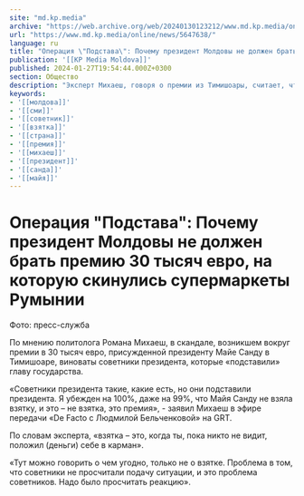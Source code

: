 ```yaml
---
site: "md.kp.media"
archive: "https://web.archive.org/web/20240130123212/www.md.kp.media/online/news/5647638/"
url: "https://www.md.kp.media/online/news/5647638/"
language: ru
title: "Операция \"Подстава\": Почему президент Молдовы не должен брать премию 30 тысяч евро, на которую скинулись супермаркеты Румынии"
publication: '[[KP Media Moldova]]'
published: 2024-01-27T19:54:44.000Z+0300
section: Общество
description: "Эксперт Михаеш, говоря о премии из Тимишоары, считает, что советники президента подставили Санду"
keywords:
- '[[молдова]]'
- '[[сми]]'
- '[[советник]]'
- '[[взятка]]'
- '[[страна]]'
- '[[премия]]'
- '[[михаеш]]'
- '[[президент]]'
- '[[санда]]'
- '[[майя]]'
---
```


# Операция "Подстава": Почему президент Молдовы не должен брать премию 30 тысяч евро, на которую скинулись супермаркеты Румынии

Фото: пресс-служба

По мнению политолога Романа Михаеш, в скандале, возникшем вокруг премии в 30 тысяч евро, присужденной президенту Майе Санду в Тимишоаре, виноваты советники президента, которые «подставили» главу государства.

«Советники президента такие, какие есть, но они подставили президента. Я убежден на 100%, даже на 99%, что Майя Санду не взяла взятку, и это – не взятка, это премия», - заявил Михаеш в эфире передачи «De Facto с Людмилой Бельченковой» на GRT.

По словам эксперта, «взятка – это, когда ты, пока никто не видит, положил (деньги) себе в карман».

«Тут можно говорить о чем угодно, только не о взятке. Проблема в том, что советники не просчитали подачу ситуации, и это проблема советников. Надо было просчитать реакцию».